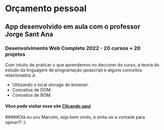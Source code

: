 # Orçamento pessoal

## App desenvolvido em aula com o professor Jorge Sant Ana
### Desenvolvimento Web Completo 2022 - 20 cursos + 20 projetos

Com intuito de praticar o que aprendemos no deccorer do curso, a teoria do estudo
da linguagem de programação javascript e alguns conceitos relacionados à:.

* Utilizando o local storage do browser.
* Conceitos de DOM.
* Conceitos de BOM.

#### Vôce pode visitar esse site [Clicando aqui](https://dev-celo.github.io/controle_orcamento_pessoal/)


#####Olá eu sou Marcelo, seja bem vindo, e sinta-se a vontade para opinar!!!  :)
